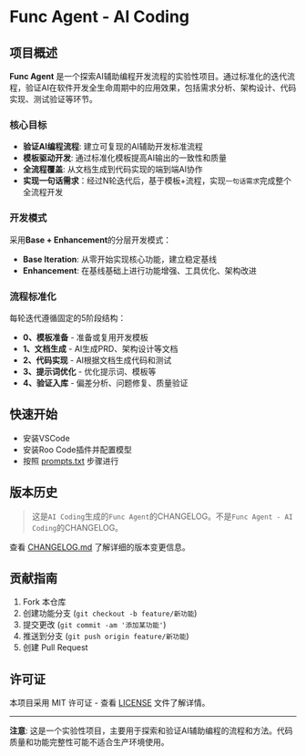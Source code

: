 # Func Agent - AI Coding

## 项目概述

**Func Agent** 是一个探索AI辅助编程开发流程的实验性项目。通过标准化的迭代流程，验证AI在软件开发全生命周期中的应用效果，包括需求分析、架构设计、代码实现、测试验证等环节。

### 核心目标
- **验证AI编程流程**: 建立可复现的AI辅助开发标准流程
- **模板驱动开发**: 通过标准化模板提高AI输出的一致性和质量
- **全流程覆盖**: 从文档生成到代码实现的端到端AI协作
- **实现一句话需求**：经过N轮迭代后，基于模板+流程，实现`一句话需求`完成整个全流程开发

### 开发模式
采用**Base + Enhancement**的分层开发模式：
- **Base Iteration**: 从零开始实现核心功能，建立稳定基线
- **Enhancement**: 在基线基础上进行功能增强、工具优化、架构改进

### 流程标准化
每轮迭代遵循固定的5阶段结构：
- **0、模板准备** - 准备或复用开发模板
- **1、文档生成** - AI生成PRD、架构设计等文档  
- **2、代码实现** - AI根据文档生成代码和测试
- **3、提示词优化** - 优化提示词、模板等
- **4、验证入库** - 偏差分析、问题修复、质量验证

## 快速开始
- 安装VSCode
- 安装Roo Code插件并配置模型
- 按照 [prompts.txt](prompts.txt) 步骤进行


## 版本历史
> 这是`AI Coding`生成的`Func Agent`的CHANGELOG。不是`Func Agent - AI Coding`的CHANGELOG。

查看 [CHANGELOG.md](CHANGELOG.md) 了解详细的版本变更信息。

## 贡献指南

1. Fork 本仓库
2. 创建功能分支 (`git checkout -b feature/新功能`)
3. 提交更改 (`git commit -am '添加某功能'`)
4. 推送到分支 (`git push origin feature/新功能`)
5. 创建 Pull Request

## 许可证

本项目采用 MIT 许可证 - 查看 [LICENSE](LICENSE) 文件了解详情。

---

**注意**: 这是一个实验性项目，主要用于探索和验证AI辅助编程的流程和方法。代码质量和功能完整性可能不适合生产环境使用。